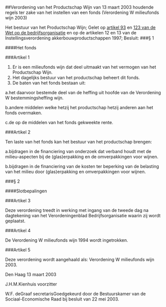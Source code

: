 <meta http-equiv='Content-Type' content='text/html; charset=utf-8' />

##Verordening van het Productschap Wijn van 13 maart 2003 houdende regels ter zake van het instellen van een fonds (Verordening W milieufonds wijn 2003)

Het bestuur van het Productschap Wijn;
Gelet op [artikel 93](../../../../../../../wet/wet/op/de/bedrijfsorganisatie/BWBR0002058/README.md) en [123 van de Wet op de bedrijfsorganisatie](../../../../../../../wet/wet/op/de/bedrijfsorganisatie/BWBR0002058/README.md) en op de artikelen 12 en 13 van de Instellingsverordening akkerbouwproductschappen 1997;
Besluit:
###§ 1 

####Het fonds

###Artikel 1 

1. Er is een milieufonds wijn dat deel uitmaakt van het vermogen van het Productschap Wijn.
2. Het dagelijks bestuur van het productschap beheert dit fonds.
3. De baten van het fonds bestaan uit:

a.het daarvoor bestemde deel van de heffing uit hoofde van de Verordening W bestemmingsheffing wijn.

b.andere middelen welke hetzij het productschap hetzij anderen aan het fonds overmaken.

c.de op de middelen van het fonds gekweekte rente.

###Artikel 2 

Ten laste van het fonds kan het bestuur van het productschap brengen:

a.bijdragen in de financiering van onderzoek dat verband houdt met de milieu-aspecten bij de (glas)erpakking en de omverpakkingen voor wijnen.

b.bijdragen in de financiering van de kosten ter beperking van de belasting van het milieu door (glas)erpakking en omverpakkingen voor wijnen.

###§ 2 

####Slotbepalingen

###Artikel 3 

Deze verordening treedt in werking met ingang van de tweede dag na dagtekening van het Verordeningenblad Bedrijfsorganisatie waarin zij wordt geplaatst.

###Artikel 4 

De Verordening W milieufonds wijn 1994 wordt ingetrokken.

###Artikel 5 

Deze verordening wordt aangehaald als: Verordening W milieufonds wijn 2003.

Den Haag
13 maart 2003

J.H.M.Kienhuis
voorzitter

W.F. deGraaf
secretarisGoedgekeurd door de Bestuurskamer van de Sociaal-Economische Raad bij besluit van 22 mei 2003.

